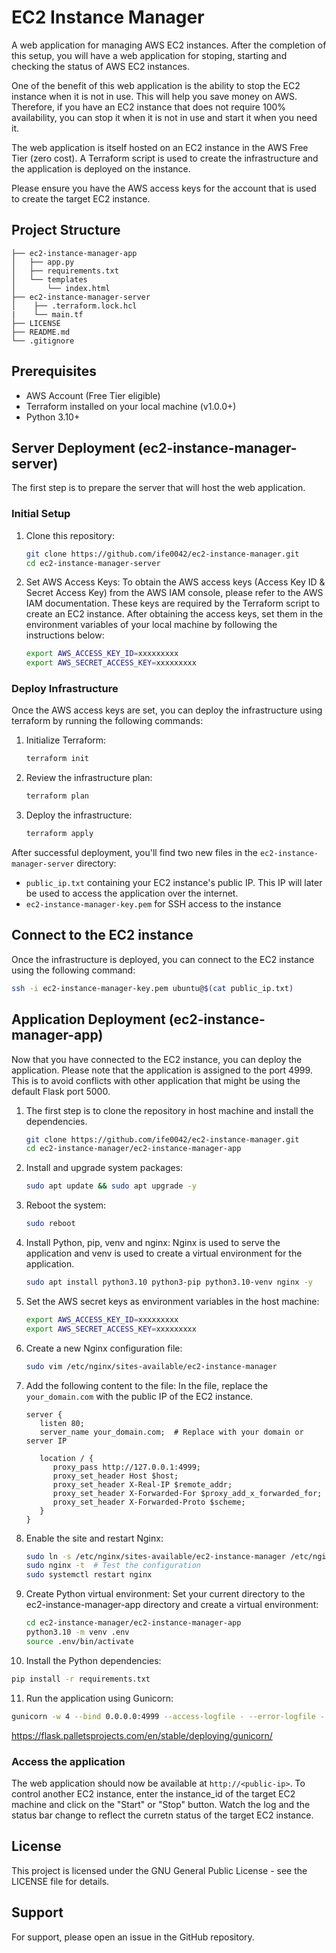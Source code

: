 # EC2 Instance Manager

A web application for managing AWS EC2 instances.
After the completion of this setup, you will have a web application for stoping, starting and checking the status of AWS EC2 instances.

One of the benefit of this web application is the ability to stop the EC2 instance when it is not in use. This will help you save money on AWS. Therefore, if you have an EC2 instance that does not require 100% availability, you can stop it when it is not in use and start it when you need it.

The web application is itself hosted on an EC2 instance in the AWS Free Tier (zero cost). A Terraform script is used to create the infrastructure and the application is deployed on the instance.

Please ensure you have the AWS access keys for the account that is used to create the target EC2 instance.


## Project Structure

``` text
├── ec2-instance-manager-app
│   ├── app.py
│   ├── requirements.txt
│   └── templates
│       └── index.html
├── ec2-instance-manager-server
│    ├── .terraform.lock.hcl
|    └── main.tf
├── LICENSE
├── README.md
└── .gitignore
```

## Prerequisites

- AWS Account (Free Tier eligible)
- Terraform installed on your local machine (v1.0.0+)
- Python 3.10+

## Server Deployment (ec2-instance-manager-server)
The first step is to prepare the server that will host the web application.

### Initial Setup

1. Clone this repository:
   ```bash
   git clone https://github.com/ife0042/ec2-instance-manager.git
   cd ec2-instance-manager-server
   ```

2. Set AWS Access Keys:
To obtain the AWS access keys (Access Key ID & Secret Access Key) from the AWS IAM console, please refer to the AWS IAM documentation. These keys are required by the Terraform script to create an EC2 instance.
After obtaining the access keys, set them in the environment variables of your local machine by following the instructions below:
   ```bash
   export AWS_ACCESS_KEY_ID=xxxxxxxxx
   export AWS_SECRET_ACCESS_KEY=xxxxxxxxx
   ```

### Deploy Infrastructure
Once the AWS access keys are set, you can deploy the infrastructure using terraform by running the following commands:
1. Initialize Terraform:
   ```bash
   terraform init
   ```

2. Review the infrastructure plan:
   ```bash
   terraform plan
   ```

3. Deploy the infrastructure:
   ```bash
   terraform apply
   ```

After successful deployment, you'll find two new files in the `ec2-instance-manager-server` directory:
- `public_ip.txt` containing your EC2 instance's public IP. This IP will later be used to access the application over the internet.
- `ec2-instance-manager-key.pem` for SSH access to the instance

## Connect to the EC2 instance

Once the infrastructure is deployed, you can connect to the EC2 instance using the following command:
   ```bash
   ssh -i ec2-instance-manager-key.pem ubuntu@$(cat public_ip.txt)
   ```

## Application Deployment (ec2-instance-manager-app)
Now that you have connected to the EC2 instance, you can deploy the application.
Please note that the application is assigned to the port 4999. This is to avoid conflicts with other application that might be using the default Flask port 5000.

1. The first step is to clone the repository in host machine and install the dependencies.
   ```bash
   git clone https://github.com/ife0042/ec2-instance-manager.git
   cd ec2-instance-manager/ec2-instance-manager-app
   ```

2. Install and upgrade system packages:
   ```bash
   sudo apt update && sudo apt upgrade -y
   ```

3. Reboot the system:
   ```bash
   sudo reboot
   ```

4. Install Python, pip, venv and nginx:
Nginx is used to serve the application and venv is used to create a virtual environment for the application.
   ```bash
   sudo apt install python3.10 python3-pip python3.10-venv nginx -y
   ```

5. Set the AWS secret keys as environment variables in the host machine:
   ```bash
   export AWS_ACCESS_KEY_ID=xxxxxxxxx
   export AWS_SECRET_ACCESS_KEY=xxxxxxxxx
   ```

<!-- 8. UFW (Ubuntu Firewall): Allow traffic on port 4999:
   ```bash
   sudo ufw allow 4999
   ``` -->
   <!-- sudo apt install gunicorn -->

6. Create a new Nginx configuration file:
   ```bash
   sudo vim /etc/nginx/sites-available/ec2-instance-manager
   ```

7. Add the following content to the file:
In the file, replace the `your_domain.com` with the public IP of the EC2 instance.
   ```
   server {
      listen 80;
      server_name your_domain.com;  # Replace with your domain or server IP

      location / {
         proxy_pass http://127.0.0.1:4999;
         proxy_set_header Host $host;
         proxy_set_header X-Real-IP $remote_addr;
         proxy_set_header X-Forwarded-For $proxy_add_x_forwarded_for;
         proxy_set_header X-Forwarded-Proto $scheme;
      }
   }
   ```

8. Enable the site and restart Nginx:
   ```bash
   sudo ln -s /etc/nginx/sites-available/ec2-instance-manager /etc/nginx/sites-enabled
   sudo nginx -t  # Test the configuration
   sudo systemctl restart nginx
   ```

9. Create Python virtual environment:
Set your current directory to the ec2-instance-manager-app directory and create a virtual environment:
   ```bash
   cd ec2-instance-manager/ec2-instance-manager-app
   python3.10 -m venv .env
   source .env/bin/activate
   ```

10. Install the Python dependencies:
   ```bash
   pip install -r requirements.txt
   ```

11. Run the application using Gunicorn:
   ```bash
   gunicorn -w 4 --bind 0.0.0.0:4999 --access-logfile - --error-logfile - app:app
   ```
https://flask.palletsprojects.com/en/stable/deploying/gunicorn/


### Access the application
The web application should now be available at `http://<public-ip>`.
To control another EC2 instance, enter the instance_id of the target EC2 machine and click on the "Start" or "Stop" button. Watch the log and the status bar change to reflect the curretn status of the target EC2 instance.


## License

This project is licensed under the GNU General Public License - see the LICENSE file for details.

## Support

For support, please open an issue in the GitHub repository.
